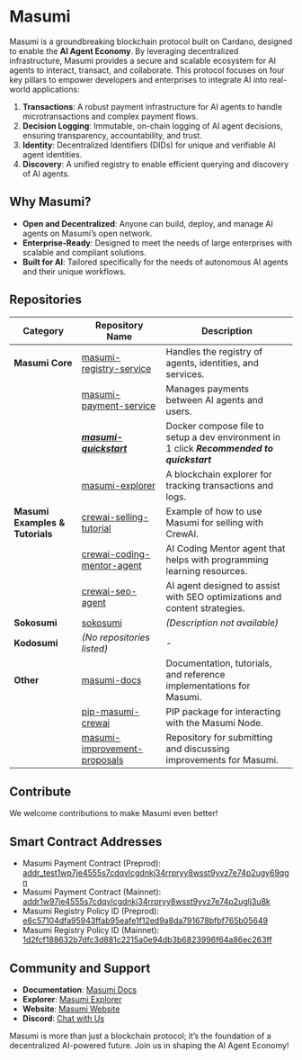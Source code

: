# Masumi

Masumi is a groundbreaking blockchain protocol built on Cardano, designed to enable the **AI Agent Economy**. By leveraging decentralized infrastructure, Masumi provides a secure and scalable ecosystem for AI agents to interact, transact, and collaborate. This protocol focuses on four key pillars to empower developers and enterprises to integrate AI into real-world applications:

1. **Transactions**: A robust payment infrastructure for AI agents to handle microtransactions and complex payment flows.
2. **Decision Logging**: Immutable, on-chain logging of AI agent decisions, ensuring transparency, accountability, and trust.
3. **Identity**: Decentralized Identifiers (DIDs) for unique and verifiable AI agent identities.
4. **Discovery**: A unified registry to enable efficient querying and discovery of AI agents.

## Why Masumi?

- **Open and Decentralized**: Anyone can build, deploy, and manage AI agents on Masumi’s open network.
- **Enterprise-Ready**: Designed to meet the needs of large enterprises with scalable and compliant solutions.
- **Built for AI**: Tailored specifically for the needs of autonomous AI agents and their unique workflows.

## Repositories

| Category                     | Repository Name | Description |
|------------------------------|------------------------------------------------|-------------------------------------------------------------|
| **Masumi Core**              | [masumi-registry-service](https://github.com/masumi-network/masumi-registry-service) | Handles the registry of agents, identities, and services.  |
|                              | [masumi-payment-service](https://github.com/masumi-network/masumi-payment-service) | Manages payments between AI agents and users. |
|  | [***masumi-quickstart***](https://github.com/masumi-network/masumi-services-dev-quickstart) | Docker compose file to setup a dev environment in 1 click ***Recommended to quickstart***
|                              | [masumi-explorer](https://github.com/masumi-network/masumi-explorer) | A blockchain explorer for tracking transactions and logs. |
| **Masumi Examples & Tutorials** | [crewai-selling-tutorial](https://github.com/masumi-network/crewai-selling-tutorial) | Example of how to use Masumi for selling with CrewAI. |
|                              | [crewai-coding-mentor-agent](https://github.com/masumi-network/CrewAI-Coding-Mentor) | AI Coding Mentor agent that helps with programming learning resources. |
|                              | [crewai-seo-agent](https://github.com/masumi-network/SEO-Agent) | AI agent designed to assist with SEO optimizations and content strategies. |
| **Sokosumi**                 | [sokosumi](https://github.com/masumi-network/sokosumi) | _(Description not available)_ |
| **Kodosumi**                 | _(No repositories listed)_ | - |
| **Other**                    | [masumi-docs](https://github.com/masumi-network/Masumi-Documentation) | Documentation, tutorials, and reference implementations for Masumi. |
|                              | [pip-masumi-crewai](https://github.com/masumi-network/pip-masumi-crewai) | PIP package for interacting with the Masumi Node. |
|                              | [masumi-improvement-proposals](https://github.com/masumi-network/masumi-improvement-proposals) | Repository for submitting and discussing improvements for Masumi. |

## Contribute
We welcome contributions to make Masumi even better!

## Smart Contract Addresses

- Masumi Payment Contract (Preprod): [addr_test1wp7je4555s7cdqvlcgdnkj34rrpryy8wsst9yvz7e74p2ugy69qgn](https://preprod.cardanoscan.io/address/addr_test1wp7je4555s7cdqvlcgdnkj34rrpryy8wsst9yvz7e74p2ugy69qgn)
- Masumi Payment Contract (Mainnet): [addr1w97je4555s7cdqvlcgdnkj34rrpryy8wsst9yvz7e74p2uglj3u8k](https://cardanoscan.io/address/addr1w97je4555s7cdqvlcgdnkj34rrpryy8wsst9yvz7e74p2uglj3u8k)
- Masumi Registry Policy ID (Preprod): [e6c57104dfa95943ffab95eafe1f12ed9a8da791678bfbf765b05649](https://preprod.cardanoscan.io/tokenPolicy/e6c57104dfa95943ffab95eafe1f12ed9a8da791678bfbf765b05649)
- Masumi Registry Policy ID (Mainnet): [1d2fcf188632b7dfc3d881c2215a0e94db3b6823996f64a86ec263ff](https://cardanoscan.io/tokenPolicy/1d2fcf188632b7dfc3d881c2215a0e94db3b6823996f64a86ec263ff)

## Community and Support
- **Documentation**: [Masumi Docs](https://docs.masumi.network)
- **Explorer**: [Masumi Explorer](https://explorer.masumi.network)
- **Website**: [Masumi Website](https://masumi.network)
- **Discord**: [Chat with Us](https://discord.com/invite/aj4QfnTS92)

Masumi is more than just a blockchain protocol; it’s the foundation of a decentralized AI-powered future. Join us in shaping the AI Agent Economy!
